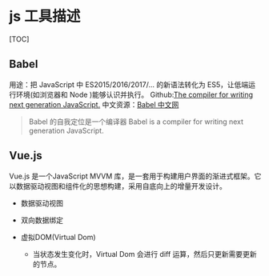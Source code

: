 # js 工具描述

[TOC]

## Babel

用途：把 JavaScript 中 ES2015/2016/2017/... 的新语法转化为 ES5，让低端运行环境(如浏览器和 Node )能够认识并执行。
Github:[The compiler for writing next generation JavaScript.](https://github.com/babel/babel)
中文资源：[Babel 中文网](https://www.babeljs.cn/)

> Babel 的自我定位是一个编译器
> Babel is a compiler for writing next generation JavaScript.

## Vue.js

Vue.js 是一个JavaScript MVVM 库，是一套用于构建用户界面的渐进式框架。它以数据驱动视图和组件化的思想构建，采用自底向上的增量开发设计。

* 数据驱动视图

* 双向数据绑定

* 虚拟DOM(Virtual Dom)
  * 当状态发生变化时，Virtual Dom 会进行 diff 运算，然后只更新需要更新的节点。